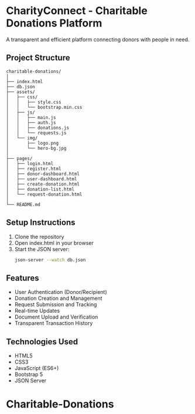 # CharityConnect - Charitable Donations Platform

A transparent and efficient platform connecting donors with people in need.

## Project Structure
```
charitable-donations/
│
├── index.html
├── db.json
├── assets/
│   ├── css/
│   │   ├── style.css
│   │   └── bootstrap.min.css
│   ├── js/
│   │   ├── main.js
│   │   ├── auth.js
│   │   ├── donations.js
│   │   └── requests.js
│   └── img/
│       ├── logo.png
│       └── hero-bg.jpg
│
├── pages/
│   ├── login.html
│   ├── register.html
│   ├── donor-dashboard.html
│   ├── user-dashboard.html
│   ├── create-donation.html
│   ├── donation-list.html
│   └── request-donation.html
│
└── README.md
```

## Setup Instructions

1. Clone the repository
2. Open index.html in your browser
3. Start the JSON server:
   ```bash
   json-server --watch db.json
   ```

## Features

- User Authentication (Donor/Recipient)
- Donation Creation and Management
- Request Submission and Tracking
- Real-time Updates
- Document Upload and Verification
- Transparent Transaction History

## Technologies Used

- HTML5
- CSS3
- JavaScript (ES6+)
- Bootstrap 5
- JSON Server
# Charitable-Donations
